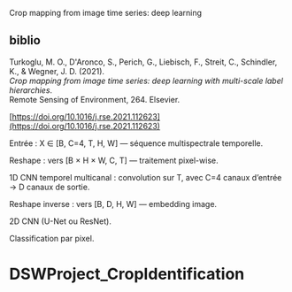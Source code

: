 
Crop mapping from image time series: deep learning




## biblio 

Turkoglu, M. O., D'Aronco, S., Perich, G., Liebisch, F., Streit, C., Schindler, K., & Wegner, J. D. (2021).  
*Crop mapping from image time series: deep learning with multi-scale label hierarchies*.  
Remote Sensing of Environment, 264. Elsevier.  

[https://doi.org/10.1016/j.rse.2021.112623](https://doi.org/10.1016/j.rse.2021.112623)






Entrée :
X ∈ [B, C=4, T, H, W] — séquence multispectrale temporelle.

Reshape :
vers [B × H × W, C, T] — traitement pixel-wise.

1D CNN temporel multicanal :
convolution sur T, avec C=4 canaux d’entrée → D canaux de sortie.

Reshape inverse :
vers [B, D, H, W] — embedding image.

2D CNN (U-Net ou ResNet).

Classification par pixel.


# DSWProject_CropIdentification